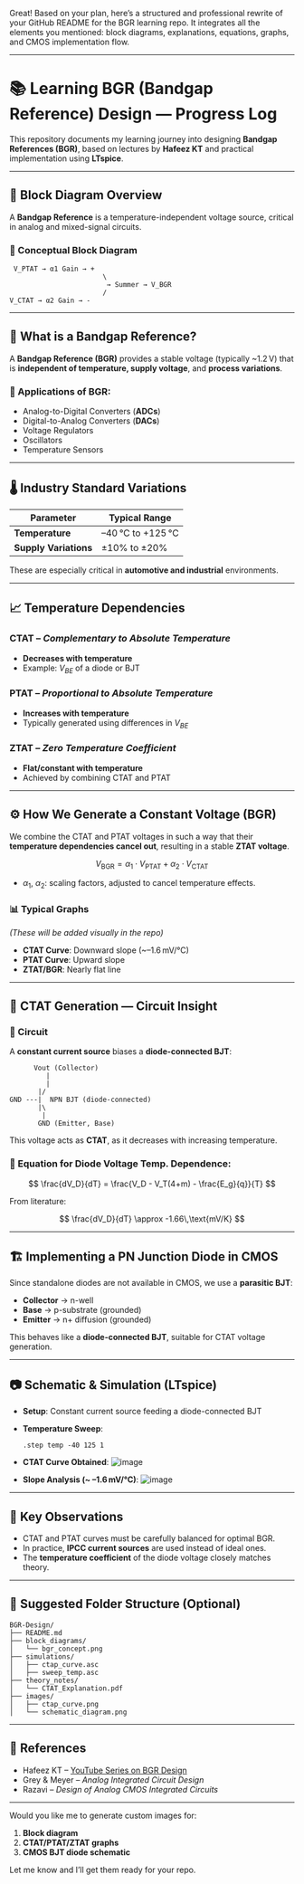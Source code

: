 Great! Based on your plan, here’s a structured and professional rewrite of your GitHub README for the BGR learning repo. It integrates all the elements you mentioned: block diagrams, explanations, equations, graphs, and CMOS implementation flow.

---

# 📚 Learning BGR (Bandgap Reference) Design — Progress Log

This repository documents my learning journey into designing **Bandgap References (BGR)**, based on lectures by **Hafeez KT** and practical implementation using **LTspice**.

---

## 🔧 Block Diagram Overview

A **Bandgap Reference** is a temperature-independent voltage source, critical in analog and mixed-signal circuits.

### 🧠 Conceptual Block Diagram

```
 V_PTAT → α1 Gain → +
                       \
                        → Summer → V_BGR
                       /
V_CTAT → α2 Gain → -
```

---

## 📝 What is a Bandgap Reference?

A **Bandgap Reference (BGR)** provides a stable voltage (typically \~1.2 V) that is **independent of temperature, supply voltage**, and **process variations**.

### 📌 Applications of BGR:

* Analog-to-Digital Converters (**ADCs**)
* Digital-to-Analog Converters (**DACs**)
* Voltage Regulators
* Oscillators
* Temperature Sensors

---

## 🌡️ Industry Standard Variations

| Parameter             | Typical Range     |
| --------------------- | ----------------- |
| **Temperature**       | –40 °C to +125 °C |
| **Supply Variations** | ±10% to ±20%      |

These are especially critical in **automotive and industrial** environments.

---

## 📈 Temperature Dependencies

### CTAT – *Complementary to Absolute Temperature*

* **Decreases with temperature**
* Example: $V_{BE}$ of a diode or BJT

### PTAT – *Proportional to Absolute Temperature*

* **Increases with temperature**
* Typically generated using differences in $V_{BE}$

### ZTAT – *Zero Temperature Coefficient*

* **Flat/constant with temperature**
* Achieved by combining CTAT and PTAT

---

## ⚙️ How We Generate a Constant Voltage (BGR)

We combine the CTAT and PTAT voltages in such a way that their **temperature dependencies cancel out**, resulting in a stable **ZTAT voltage**.

$$
V_{\text{BGR}} = \alpha_1 \cdot V_{\text{PTAT}} + \alpha_2 \cdot V_{\text{CTAT}}
$$

* $\alpha_1$, $\alpha_2$: scaling factors, adjusted to cancel temperature effects.

### 📊 Typical Graphs

*(These will be added visually in the repo)*

* **CTAT Curve**: Downward slope (\~–1.6 mV/°C)
* **PTAT Curve**: Upward slope
* **ZTAT/BGR**: Nearly flat line

---

## 🧪 CTAT Generation — Circuit Insight

### 🔋 Circuit

A **constant current source** biases a **diode-connected BJT**:

```
      Vout (Collector)
         |
         |
       |/
GND ---|  NPN BJT (diode-connected)
       |\
        |
       GND (Emitter, Base)
```

This voltage acts as **CTAT**, as it decreases with increasing temperature.

### 📐 Equation for Diode Voltage Temp. Dependence:

$$
\frac{dV_D}{dT} = \frac{V_D - V_T(4+m) - \frac{E_g}{q}}{T}
$$

From literature:

$$
\frac{dV_D}{dT} \approx -1.66\,\text{mV/K}
$$

---

## 🏗️ Implementing a PN Junction Diode in CMOS

Since standalone diodes are not available in CMOS, we use a **parasitic BJT**:

* **Collector** → n-well
* **Base** → p-substrate (grounded)
* **Emitter** → n+ diffusion (grounded)

This behaves like a **diode-connected BJT**, suitable for CTAT voltage generation.

---

## 📷 Schematic & Simulation (LTspice)

* **Setup**: Constant current source feeding a diode-connected BJT

* **Temperature Sweep**:

  ```
  .step temp -40 125 1
  ```

* **CTAT Curve Obtained**:
  ![image](https://github.com/user-attachments/assets/868c825b-2ef5-4f3a-9563-94ef586bc0ba)

* **Slope Analysis (\~ –1.6 mV/°C)**:
  ![image](https://github.com/user-attachments/assets/777c2d4a-674e-41ed-910f-7bd07dc7d034)

---

## 🧠 Key Observations

* CTAT and PTAT curves must be carefully balanced for optimal BGR.
* In practice, **IPCC current sources** are used instead of ideal ones.
* The **temperature coefficient** of the diode voltage closely matches theory.

---

## 📂 Suggested Folder Structure (Optional)

```
BGR-Design/
├── README.md
├── block_diagrams/
│   └── bgr_concept.png
├── simulations/
│   ├── ctap_curve.asc
│   ├── sweep_temp.asc
├── theory_notes/
│   └── CTAT_Explanation.pdf
├── images/
│   ├── ctap_curve.png
│   └── schematic_diagram.png
```

---

## 📎 References

* Hafeez KT – [YouTube Series on BGR Design](https://youtube.com/playlist?list=...)
* Grey & Meyer – *Analog Integrated Circuit Design*
* Razavi – *Design of Analog CMOS Integrated Circuits*

---

Would you like me to generate custom images for:

1. **Block diagram**
2. **CTAT/PTAT/ZTAT graphs**
3. **CMOS BJT diode schematic**

Let me know and I’ll get them ready for your repo.
